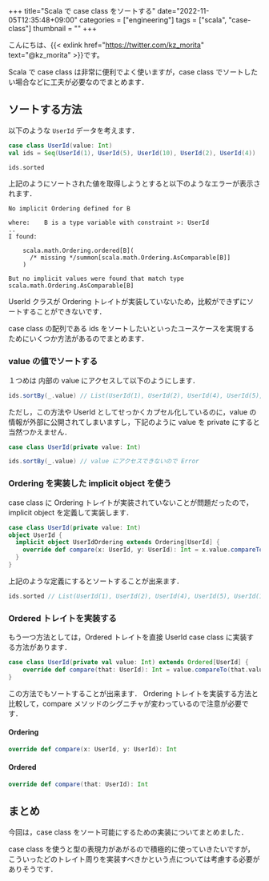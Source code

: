 +++
title="Scala で case class をソートする"
date="2022-11-05T12:35:48+09:00"
categories = ["engineering"]
tags = ["scala", "case-class"]
thumbnail = ""
+++

こんにちは、{{< exlink href="https://twitter.com/kz_morita" text="@kz_morita" >}}です。

Scala で case class は非常に便利でよく使いますが，case class でソートしたい場合などに工夫が必要なのでまとめます．

## ソートする方法

以下のような `UserId` データを考えます．

```scala
case class UserId(value: Int)
val ids = Seq(UserId(1), UserId(5), UserId(10), UserId(2), UserId(4))
```

```scala
ids.sorted
```

上記のようにソートされた値を取得しようとすると以下のようなエラーが表示されます．

```
No implicit Ordering defined for B

where:    B is a type variable with constraint >: UserId
..
I found:

    scala.math.Ordering.ordered[B](
      /* missing */summon[scala.math.Ordering.AsComparable[B]]
    )

But no implicit values were found that match type scala.math.Ordering.AsComparable[B]
```

UserId クラスが Ordering トレイトが実装していないため，比較ができずにソートすることができないです．

case class の配列である ids をソートしたいといったユースケースを実現するためにいくつか方法があるのでまとめます．

### value の値でソートする

１つめは 内部の value にアクセスして以下のようにします．

```scala
ids.sortBy(_.value) // List(UserId(1), UserId(2), UserId(4), UserId(5), UserId(10))
```

ただし，この方法や UserId としてせっかくカプセル化しているのに，value の情報が外部に公開されてしまいますし，下記のように value を private にすると当然つかえません．

```scala
case class UserId(private value: Int)

ids.sortBy(_.value) // value にアクセスできないので Error
```

### Ordering を実装した implicit object を使う

case class に Ordering トレイトが実装されていないことが問題だったので，implicit object を定義して実装します．

```scala
case class UserId(private value: Int)
object UserId {
  implicit object UserIdOrdering extends Ordering[UserId] {
    override def compare(x: UserId, y: UserId): Int = x.value.compareTo(y.value)
  }
}
```

上記のような定義にするとソートすることが出来ます．

```scala
ids.sorted // List(UserId(1), UserId(2), UserId(4), UserId(5), UserId(10))
```

### Ordered トレイトを実装する

もう一つ方法としては，Ordered トレイトを直接 UserId case class に実装する方法があります．

```scala
case class UserId(private val value: Int) extends Ordered[UserId] {
    override def compare(that: UserId): Int = value.compareTo(that.value)
}
```

この方法でもソートすることが出来ます．
Ordering トレイトを実装する方法と比較して，compare メソッドのシグニチャが変わっているので注意が必要です．

#### Ordering

```scala
override def compare(x: UserId, y: UserId): Int
```

#### Ordered

```scala
override def compare(that: UserId): Int
```

## まとめ

今回は，case class をソート可能にするための実装についてまとめました．

case class を使うと型の表現力があがるので積極的に使っていきたいですが，こういったどのトレイト周りを実装すべきかという点については考慮する必要がありそうです．

